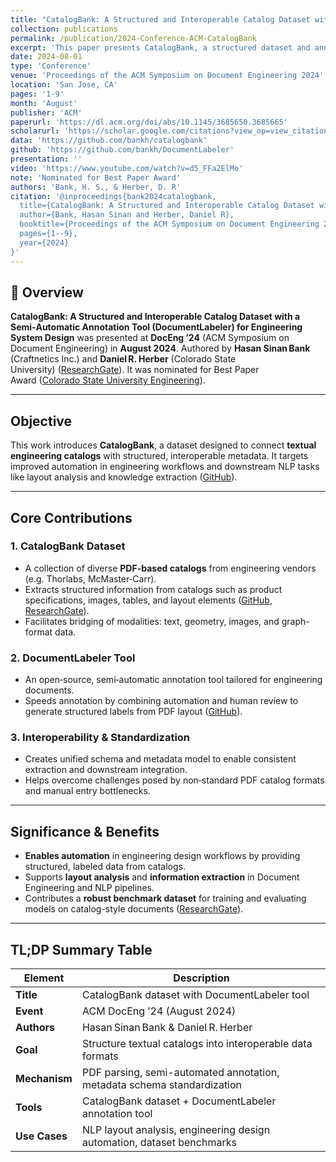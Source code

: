 ```yaml
---
title: "CatalogBank: A Structured and Interoperable Catalog Dataset with a Semi-Automatic Annotation Tool DocumentLabeler for Engineering System Design"
collection: publications
permalink: /publication/2024-Conference-ACM-CatalogBank
excerpt: 'This paper presents CatalogBank, a structured dataset and annotation tool for engineering system design, nominated for Best Paper Award.'
date: 2024-08-01
type: 'Conference'
venue: 'Proceedings of the ACM Symposium on Document Engineering 2024'
location: 'San Jose, CA'
pages: '1-9'
month: 'August'
publisher: 'ACM'
paperurl: 'https://dl.acm.org/doi/abs/10.1145/3685650.3685665'
scholarurl: 'https://scholar.google.com/citations?view_op=view_citation&hl=en&user=vU6oBhwAAAAJ&citation_for_view=vU6oBhwAAAAJ:3s1wT3WcHBgC'
data: 'https://github.com/bankh/catalogbank'
github: 'https://github.com/bankh/DocumentLabeler'
presentation: ''
video: 'https://www.youtube.com/watch?v=d5_FFa2ElMo'
note: 'Nominated for Best Paper Award'
authors: 'Bank, H. S., & Herber, D. R'
citation: '@inproceedings{bank2024catalogbank,
  title={CatalogBank: A Structured and Interoperable Catalog Dataset with a Semi-Automatic Annotation Tool (DocumentLabeler) for Engineering System Design},
  author={Bank, Hasan Sinan and Herber, Daniel R},
  booktitle={Proceedings of the ACM Symposium on Document Engineering 2024},
  pages={1--9},
  year={2024}
}'
---
```


## 📌 Overview

**CatalogBank: A Structured and Interoperable Catalog Dataset with a Semi‑Automatic Annotation Tool (DocumentLabeler) for Engineering System Design** was presented at **DocEng ’24** (ACM Symposium on Document Engineering) in **August 2024**. Authored by **Hasan Sinan Bank** (Craftnetics Inc.) and **Daniel R. Herber** (Colorado State University) ([ResearchGate][1]). It was nominated for Best Paper Award ([Colorado State University Engineering][2]).

---

## Objective

This work introduces **CatalogBank**, a dataset designed to connect **textual engineering catalogs** with structured, interoperable metadata. It targets improved automation in engineering workflows and downstream NLP tasks like layout analysis and knowledge extraction ([GitHub][3]).

---

## Core Contributions

### 1. **CatalogBank Dataset**

* A collection of diverse **PDF-based catalogs** from engineering vendors (e.g. Thorlabs, McMaster‑Carr).
* Extracts structured information from catalogs such as product specifications, images, tables, and layout elements ([GitHub][3], [ResearchGate][1]).
* Facilitates bridging of modalities: text, geometry, images, and graph-format data.

### 2. **DocumentLabeler Tool**

* An open‑source, semi‑automatic annotation tool tailored for engineering documents.
* Speeds annotation by combining automation and human review to generate structured labels from PDF layout ([GitHub][3]).

### 3. **Interoperability & Standardization**

* Creates unified schema and metadata model to enable consistent extraction and downstream integration.
* Helps overcome challenges posed by non‑standard PDF catalog formats and manual entry bottlenecks.

---

## Significance & Benefits

* **Enables automation** in engineering design workflows by providing structured, labeled data from catalogs.
* Supports **layout analysis** and **information extraction** in Document Engineering and NLP pipelines.
* Contributes a **robust benchmark dataset** for training and evaluating models on catalog-style documents ([ResearchGate][1]).

---

## TL;DP Summary Table

| Element       | Description                                                             |
| ------------- | ----------------------------------------------------------------------- |
| **Title**     | CatalogBank dataset with DocumentLabeler tool                           |
| **Event**     | ACM DocEng ’24 (August 2024)                                            |
| **Authors**   | Hasan Sinan Bank & Daniel R. Herber                                     |
| **Goal**      | Structure textual catalogs into interoperable data formats              |
| **Mechanism** | PDF parsing, semi-automated annotation, metadata schema standardization |
| **Tools**     | CatalogBank dataset + DocumentLabeler annotation tool                   |
| **Use Cases** | NLP layout analysis, engineering design automation, dataset benchmarks  |

[1]: https://www.researchgate.net/publication/384113961_CatalogBank_A_Structured_and_Interoperable_Catalog_Dataset_with_a_Semi-Automatic_Annotation_Tool_DocumentLabeler_for_Engineering_System_Design.com "CatalogBank: A Structured and Interoperable Catalog Dataset with a ..."
[2]: https://www.engr.colostate.edu/~drherber/publications.php.com "Publications - Herber@CSU"
[3]: https://github.com/bankh/CatalogBank.com "Part I- CatalogBank: A Structured and Interoperable Catalog Dataset ..."
